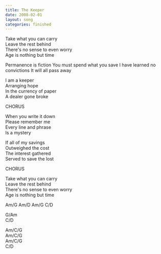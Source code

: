 ```yaml
---
title: The Keeper
date: 2008-02-01
layout: song
categories: finished
---
```

Take what you can carry  
Leave the rest behind  
There's no sense to even worry  
Age is nothing but time

<div class="chorus">Permanence is fiction  
You must spend what you save  
I have learned no convictions  
It will all pass away</div>

I am a keeper  
Arranging hope  
In the currency of paper  
A dealer gone broke

<div class="chorus">CHORUS

When you write it down  
Please remember me  
Every line and phrase  
Is a mystery</div>

If all of my savings  
Outweighed the cost  
The interest gathered  
Served to save the lost

<div class="chorus">CHORUS</div>

Take what you can carry  
Leave the rest behind  
There's no sense to even worry  
Age is nothing but time  
<div class="chords">Am/G  
Am/D  
Am/G  
C/D  

G/Am  
C/D  

Am/C/G  
Am/C/G  
Am/C/G  
C/D</div>
